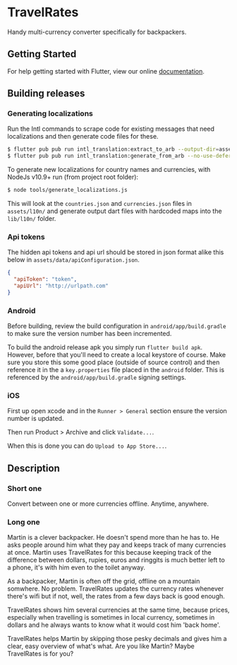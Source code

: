 # TravelRates

Handy multi-currency converter specifically for backpackers.

## Getting Started

For help getting started with Flutter, view our online
[documentation](https://flutter.io/).

## Building releases

### Generating localizations

Run the Intl commands to scrape code for existing messages that need localizations and then generate code files for these.
```bash
$ flutter pub pub run intl_translation:extract_to_arb --output-dir=assets/l10n lib/**/**/*.dart --output-file=intl_en.arb
$ flutter pub pub run intl_translation:generate_from_arb --no-use-deferred-loading --output-dir=lib/l10n lib/**/**/*.dart assets/l10n/intl*.arb
```

To generate new localizations for country names and currencies, with NodeJs v10.9+ run (from project root folder):
```bash
$ node tools/generate_localizations.js
```

This will look at the `countries.json` and `currencies.json` files in `assets/l10n/` and generate output dart files with hardcoded maps into the `lib/l10n/` folder.  

### Api tokens
The hidden api tokens and api url should be stored in json format alike this below in `assets/data/apiConfiguration.json`.

```json
{
  "apiToken": "token",
  "apiUrl": "http://urlpath.com"
}
```

### Android
Before building, review the build configuration in `android/app/build.gradle` to make sure the version number has been incremented.

To build the android release apk you simply run `flutter build apk`. However, before that you'll need to create a local keystore of course.
Make sure you store this some good place (outside of source control) and then reference it in the a `key.properties` file placed in the `android` folder.
This is referenced by the `android/app/build.gradle` signing settings.


### iOS
First up open xcode and in the `Runner > General` section ensure the version number is updated.

Then run Product > Archive and click `Validate...`.

When this is done you can do `Upload to App Store...`.

## Description

### Short one
Convert between one or more currencies offline. Anytime, anywhere.

### Long one
Martin is a clever backpacker. He doesn't spend more than he has to. He asks people around him what they pay and keeps track of many currencies at once. Martin uses TravelRates for this because keeping track of the difference between dollars, rupies, euros and ringgits is much better left to a phone, it's with him even to the toilet anyway. 

As a backpacker, Martin is often off the grid, offline on a mountain somwhere. No problem. TravelRates updates the currency rates whenever there's wifi but if not, well, the rates from a few days back is good enough.

TravelRates shows him several currencies at the same time, because prices, especially when travelling is sometimes in local currency, sometimes in dollars and he always wants to know what it would cost him 'back home'.

TravelRates helps Martin by skipping those pesky decimals and gives him a clear, easy overview of what's what. Are you like Martin? Maybe TravelRates is for you? 